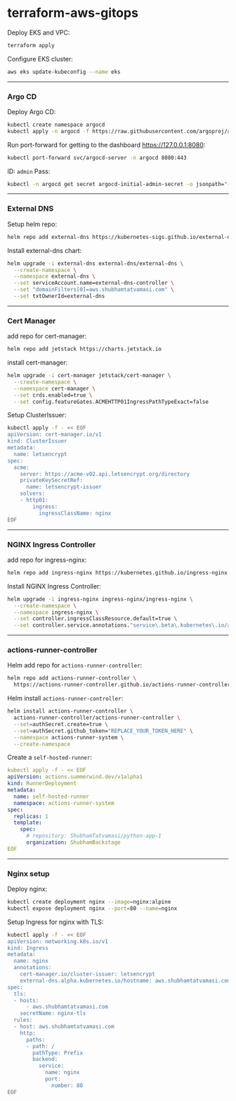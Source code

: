 # terraform-aws-gitops

Deploy EKS and VPC:
```bash
terraform apply
```

Configure EKS cluster:
```bash
aws eks update-kubeconfig --name eks
```

---

### Argo CD

Deploy Argo CD:
```bash
kubectl create namespace argocd
kubectl apply -n argocd -f https://raw.githubusercontent.com/argoproj/argo-cd/stable/manifests/install.yaml
```

Run port-forward for getting to the dashboard https://127.0.0.1:8080:
```bash
kubectl port-forward svc/argocd-server -n argocd 8080:443
```

ID: `admin` Pass:
```bash
kubectl -n argocd get secret argocd-initial-admin-secret -o jsonpath="{.data.password}" | base64 -d; echo
```

---

### External DNS

Setup helm repo:
```bash
helm repo add external-dns https://kubernetes-sigs.github.io/external-dns/
```

Install external-dns chart:
```bash
helm upgrade -i external-dns external-dns/external-dns \
  --create-namespace \
  --namespace external-dns \
  --set serviceAccount.name=external-dns-controller \
  --set "domainFilters[0]=aws.shubhamtatvamasi.com" \
  --set txtOwnerId=external-dns
```

---

### Cert Manager

add repo for cert-manager:
```bash
helm repo add jetstack https://charts.jetstack.io
```

install cert-manager:
```bash
helm upgrade -i cert-manager jetstack/cert-manager \
  --create-namespace \
  --namespace cert-manager \
  --set crds.enabled=true \
  --set config.featureGates.ACMEHTTP01IngressPathTypeExact=false
```

Setup ClusterIssuer:
```bash
kubectl apply -f - << EOF
apiVersion: cert-manager.io/v1
kind: ClusterIssuer
metadata:
  name: letsencrypt
spec:
  acme:
    server: https://acme-v02.api.letsencrypt.org/directory
    privateKeySecretRef:
      name: letsencrypt-issuer
    solvers:
    - http01:
        ingress:
          ingressClassName: nginx
EOF
```

---

### NGINX Ingress Controller

add repo for ingress-nginx:
```bash
helm repo add ingress-nginx https://kubernetes.github.io/ingress-nginx
```

Install NGINX Ingress Controller:
```bash
helm upgrade -i ingress-nginx ingress-nginx/ingress-nginx \
  --create-namespace \
  --namespace ingress-nginx \
  --set controller.ingressClassResource.default=true \
  --set controller.service.annotations."service\.beta\.kubernetes\.io/aws-load-balancer-type"=alb
```

---

### actions-runner-controller


Helm add repo for `actions-runner-controller`:
```bash
helm repo add actions-runner-controller \
  https://actions-runner-controller.github.io/actions-runner-controller
```

Helm install `actions-runner-controller`:
```bash
helm install actions-runner-controller \
  actions-runner-controller/actions-runner-controller \
  --set=authSecret.create=true \
  --set=authSecret.github_token="REPLACE_YOUR_TOKEN_HERE" \
  --namespace actions-runner-system \
  --create-namespace
```

Create a `self-hosted-runner`:
```yaml
kubectl apply -f - << EOF
apiVersion: actions.summerwind.dev/v1alpha1
kind: RunnerDeployment
metadata:
  name: self-hosted-runner
  namespace: actions-runner-system
spec:
  replicas: 1
  template:
    spec:
      # repository: ShubhamTatvamasi/python-app-1
      organization: ShubhamBackstage
EOF
```


---

### Nginx setup

Deploy nginx:
```bash
kubectl create deployment nginx --image=nginx:alpine
kubectl expose deployment nginx --port=80 --name=nginx
```

Setup Ingress for nginx with TLS:
```bash
kubectl apply -f - << EOF
apiVersion: networking.k8s.io/v1
kind: Ingress
metadata:
  name: nginx
  annotations:
    cert-manager.io/cluster-issuer: letsencrypt
    external-dns.alpha.kubernetes.io/hostname: aws.shubhamtatvamasi.com
spec:
  tls:
  - hosts:
      - aws.shubhamtatvamasi.com
    secretName: nginx-tls
  rules:
  - host: aws.shubhamtatvamasi.com
    http:
      paths:
      - path: /
        pathType: Prefix
        backend:
          service:
            name: nginx
            port:
              number: 80
EOF
```
